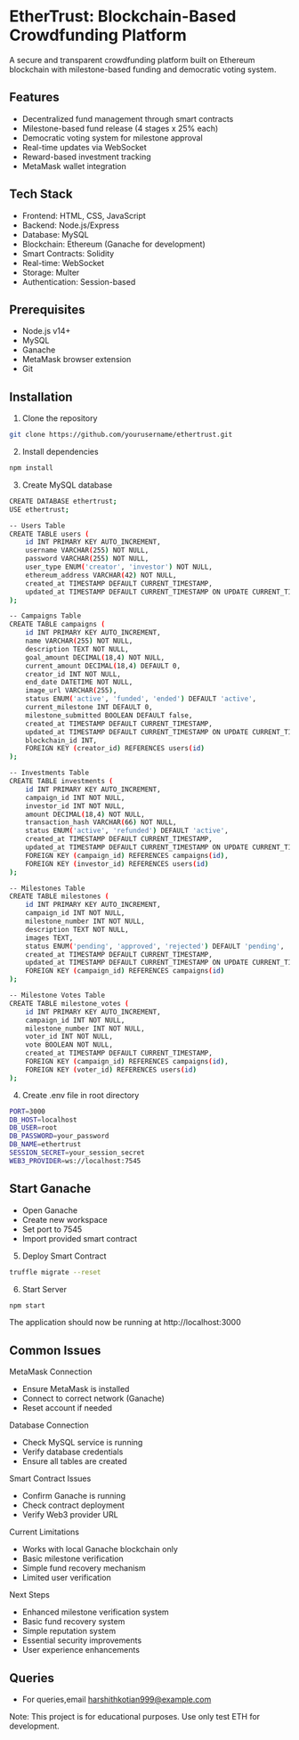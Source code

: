 # EtherTrust: Blockchain-Based Crowdfunding Platform

A secure and transparent crowdfunding platform built on Ethereum blockchain with milestone-based funding and democratic voting system.

## Features
- Decentralized fund management through smart contracts
- Milestone-based fund release (4 stages x 25% each)
- Democratic voting system for milestone approval
- Real-time updates via WebSocket
- Reward-based investment tracking
- MetaMask wallet integration

## Tech Stack
- Frontend: HTML, CSS, JavaScript 
- Backend: Node.js/Express
- Database: MySQL
- Blockchain: Ethereum (Ganache for development)
- Smart Contracts: Solidity
- Real-time: WebSocket
- Storage: Multer
- Authentication: Session-based

## Prerequisites
- Node.js v14+
- MySQL
- Ganache 
- MetaMask browser extension
- Git

## Installation

1. Clone the repository
```bash
git clone https://github.com/yourusername/ethertrust.git
```

2. Install dependencies
```bash
npm install
```

3. Create MySQL database
```bash
CREATE DATABASE ethertrust;
USE ethertrust;

-- Users Table
CREATE TABLE users (
    id INT PRIMARY KEY AUTO_INCREMENT,
    username VARCHAR(255) NOT NULL,
    password VARCHAR(255) NOT NULL,
    user_type ENUM('creator', 'investor') NOT NULL,
    ethereum_address VARCHAR(42) NOT NULL,
    created_at TIMESTAMP DEFAULT CURRENT_TIMESTAMP,
    updated_at TIMESTAMP DEFAULT CURRENT_TIMESTAMP ON UPDATE CURRENT_TIMESTAMP
);

-- Campaigns Table
CREATE TABLE campaigns (
    id INT PRIMARY KEY AUTO_INCREMENT,
    name VARCHAR(255) NOT NULL,
    description TEXT NOT NULL,
    goal_amount DECIMAL(18,4) NOT NULL,
    current_amount DECIMAL(18,4) DEFAULT 0,
    creator_id INT NOT NULL,
    end_date DATETIME NOT NULL,
    image_url VARCHAR(255),
    status ENUM('active', 'funded', 'ended') DEFAULT 'active',
    current_milestone INT DEFAULT 0,
    milestone_submitted BOOLEAN DEFAULT false,
    created_at TIMESTAMP DEFAULT CURRENT_TIMESTAMP,
    updated_at TIMESTAMP DEFAULT CURRENT_TIMESTAMP ON UPDATE CURRENT_TIMESTAMP,
    blockchain_id INT,
    FOREIGN KEY (creator_id) REFERENCES users(id)
);

-- Investments Table
CREATE TABLE investments (
    id INT PRIMARY KEY AUTO_INCREMENT,
    campaign_id INT NOT NULL,
    investor_id INT NOT NULL,
    amount DECIMAL(18,4) NOT NULL,
    transaction_hash VARCHAR(66) NOT NULL,
    status ENUM('active', 'refunded') DEFAULT 'active',
    created_at TIMESTAMP DEFAULT CURRENT_TIMESTAMP,
    updated_at TIMESTAMP DEFAULT CURRENT_TIMESTAMP ON UPDATE CURRENT_TIMESTAMP,
    FOREIGN KEY (campaign_id) REFERENCES campaigns(id),
    FOREIGN KEY (investor_id) REFERENCES users(id)
);

-- Milestones Table
CREATE TABLE milestones (
    id INT PRIMARY KEY AUTO_INCREMENT,
    campaign_id INT NOT NULL,
    milestone_number INT NOT NULL,
    description TEXT NOT NULL,
    images TEXT,
    status ENUM('pending', 'approved', 'rejected') DEFAULT 'pending',
    created_at TIMESTAMP DEFAULT CURRENT_TIMESTAMP,
    updated_at TIMESTAMP DEFAULT CURRENT_TIMESTAMP ON UPDATE CURRENT_TIMESTAMP,
    FOREIGN KEY (campaign_id) REFERENCES campaigns(id)
);

-- Milestone Votes Table
CREATE TABLE milestone_votes (
    id INT PRIMARY KEY AUTO_INCREMENT,
    campaign_id INT NOT NULL,
    milestone_number INT NOT NULL,
    voter_id INT NOT NULL,
    vote BOOLEAN NOT NULL,
    created_at TIMESTAMP DEFAULT CURRENT_TIMESTAMP,
    FOREIGN KEY (campaign_id) REFERENCES campaigns(id),
    FOREIGN KEY (voter_id) REFERENCES users(id)
);
```

4. Create .env file in root directory
```bash
PORT=3000
DB_HOST=localhost
DB_USER=root
DB_PASSWORD=your_password
DB_NAME=ethertrust
SESSION_SECRET=your_session_secret
WEB3_PROVIDER=ws://localhost:7545
```

## Start Ganache
- Open Ganache
- Create new workspace
- Set port to 7545
- Import provided smart contract

5. Deploy Smart Contract
```bash
truffle migrate --reset
```

6. Start Server
```bash
npm start
```

The application should now be running at http://localhost:3000



## Common Issues
MetaMask Connection
- Ensure MetaMask is installed
- Connect to correct network (Ganache)
- Reset account if needed

Database Connection
- Check MySQL service is running
- Verify database credentials
- Ensure all tables are created

Smart Contract Issues
- Confirm Ganache is running
- Check contract deployment
- Verify Web3 provider URL

Current Limitations
- Works with local Ganache blockchain only
- Basic milestone verification
- Simple fund recovery mechanism
- Limited user verification

Next Steps
- Enhanced milestone verification system
- Basic fund recovery system
- Simple reputation system
- Essential security improvements
- User experience enhancements


## Queries
- For queries,email harshithkotian999@example.com
  
Note: This project is for educational purposes. Use only test ETH for development.

